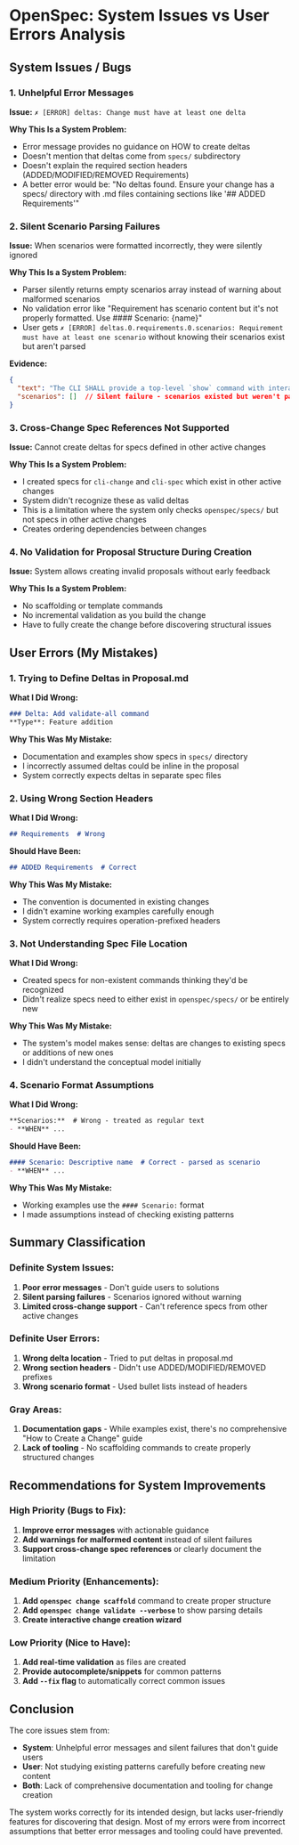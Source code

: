 # OpenSpec: System Issues vs User Errors Analysis

## System Issues / Bugs

### 1. Unhelpful Error Messages
**Issue:** `✗ [ERROR] deltas: Change must have at least one delta`

**Why This Is a System Problem:**
- Error message provides no guidance on HOW to create deltas
- Doesn't mention that deltas come from `specs/` subdirectory
- Doesn't explain the required section headers (ADDED/MODIFIED/REMOVED Requirements)
- A better error would be: "No deltas found. Ensure your change has a specs/ directory with .md files containing sections like '## ADDED Requirements'"

### 2. Silent Scenario Parsing Failures
**Issue:** When scenarios were formatted incorrectly, they were silently ignored

**Why This Is a System Problem:**
- Parser silently returns empty scenarios array instead of warning about malformed scenarios
- No validation error like "Requirement has scenario content but it's not properly formatted. Use #### Scenario: {name}"
- User gets `✗ [ERROR] deltas.0.requirements.0.scenarios: Requirement must have at least one scenario` without knowing their scenarios exist but aren't parsed

**Evidence:**
```json
{
  "text": "The CLI SHALL provide a top-level `show` command with interactive selection.",
  "scenarios": []  // Silent failure - scenarios existed but weren't parsed
}
```

### 3. Cross-Change Spec References Not Supported
**Issue:** Cannot create deltas for specs defined in other active changes

**Why This Is a System Problem:**
- I created specs for `cli-change` and `cli-spec` which exist in other active changes
- System didn't recognize these as valid deltas
- This is a limitation where the system only checks `openspec/specs/` but not specs in other active changes
- Creates ordering dependencies between changes

### 4. No Validation for Proposal Structure During Creation
**Issue:** System allows creating invalid proposals without early feedback

**Why This Is a System Problem:**
- No scaffolding or template commands
- No incremental validation as you build the change
- Have to fully create the change before discovering structural issues

## User Errors (My Mistakes)

### 1. Trying to Define Deltas in Proposal.md
**What I Did Wrong:**
```markdown
### Delta: Add validate-all command
**Type**: Feature addition
```

**Why This Was My Mistake:**
- Documentation and examples show specs in `specs/` directory
- I incorrectly assumed deltas could be inline in the proposal
- System correctly expects deltas in separate spec files

### 2. Using Wrong Section Headers
**What I Did Wrong:**
```markdown
## Requirements  # Wrong
```

**Should Have Been:**
```markdown
## ADDED Requirements  # Correct
```

**Why This Was My Mistake:**
- The convention is documented in existing changes
- I didn't examine working examples carefully enough
- System correctly requires operation-prefixed headers

### 3. Not Understanding Spec File Location
**What I Did Wrong:**
- Created specs for non-existent commands thinking they'd be recognized
- Didn't realize specs need to either exist in `openspec/specs/` or be entirely new

**Why This Was My Mistake:**
- The system's model makes sense: deltas are changes to existing specs or additions of new ones
- I didn't understand the conceptual model initially

### 4. Scenario Format Assumptions
**What I Did Wrong:**
```markdown
**Scenarios:**  # Wrong - treated as regular text
- **WHEN** ...
```

**Should Have Been:**
```markdown
#### Scenario: Descriptive name  # Correct - parsed as scenario
- **WHEN** ...
```

**Why This Was My Mistake:**
- Working examples use the `#### Scenario:` format
- I made assumptions instead of checking existing patterns

## Summary Classification

### Definite System Issues:
1. **Poor error messages** - Don't guide users to solutions
2. **Silent parsing failures** - Scenarios ignored without warning
3. **Limited cross-change support** - Can't reference specs from other active changes

### Definite User Errors:
1. **Wrong delta location** - Tried to put deltas in proposal.md
2. **Wrong section headers** - Didn't use ADDED/MODIFIED/REMOVED prefixes
3. **Wrong scenario format** - Used bullet lists instead of headers

### Gray Areas:
1. **Documentation gaps** - While examples exist, there's no comprehensive "How to Create a Change" guide
2. **Lack of tooling** - No scaffolding commands to create properly structured changes

## Recommendations for System Improvements

### High Priority (Bugs to Fix):
1. **Improve error messages** with actionable guidance
2. **Add warnings for malformed content** instead of silent failures
3. **Support cross-change spec references** or clearly document the limitation

### Medium Priority (Enhancements):
1. **Add `openspec change scaffold`** command to create proper structure
2. **Add `openspec change validate --verbose`** to show parsing details
3. **Create interactive change creation wizard**

### Low Priority (Nice to Have):
1. **Add real-time validation** as files are created
2. **Provide autocomplete/snippets** for common patterns
3. **Add `--fix` flag** to automatically correct common issues

## Conclusion

The core issues stem from:
- **System**: Unhelpful error messages and silent failures that don't guide users
- **User**: Not studying existing patterns carefully before creating new content
- **Both**: Lack of comprehensive documentation and tooling for change creation

The system works correctly for its intended design, but lacks user-friendly features for discovering that design. Most of my errors were from incorrect assumptions that better error messages and tooling could have prevented.